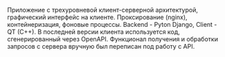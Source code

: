 Приложение с трехуровневой клиент-серверной архитектурой, графический интерфейс на клиенте. Проксирование (nginx), контейнеризация, фоновые процессы. Backend - Pyton Django, Client - QT (C++). В последней версии клиента используется код, сгенерированный через OpenAPI. Функционал получения и обработки запросов с сервера вручную был переписан под работу с API.
